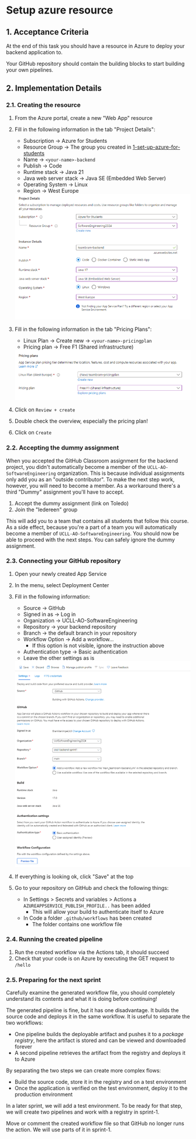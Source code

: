 # Setup azure resource

## 1. Acceptance Criteria

At the end of this task you should have a resource in Azure to deploy your backend application to.

Your GitHub repository should contain the building blocks to start building your own pipelines.

## 2. Implementation Details

### 2.1. Creating the resource

1. From the Azure portal, create a new "Web App" resource
1. Fill in the following information in the tab "Project Details":
    * Subscription -> Azure for Students
    * Resource Group -> The group you created in [1-set-up-azure-for-students](../../1-azure/1-set-up-azure-for-students.md)
    * Name -> `<your-name>-backend`
    * Publish -> Code
    * Runtime stack -> Java 21
    * Java web server stack -> Java SE (Embedded Web Server)
    * Operating System -> Linux
    * Region -> West Europe

    <a href="./images/2-1-Azure-Web-App-Project-Details.png">
        <img src="./images/2-1-Azure-Web-App-Project-Details.png">
    </a>

1. Fill in the following information in the tab "Pricing Plans":
    * Linux Plan -> Create new -> `<your-name>-pricingplan`
    * Pricing plan -> Free F1 (Shared infrastructure)

    <a href="./images/2-2-Azure-Web-App-Pricing-Details.png">
        <img src="./images/2-2-Azure-Web-App-Pricing-Details.png">
    </a>

1. Click on `Review + create`
1. Double check the overview, especially the pricing plan!
1. Click on `Create`

### 2.2. Accepting the dummy assignment

When you accepted the GitHub Classroom assignment for the backend project, you didn't automatically
become a member of the `UCLL-AO-SoftwareEngineering` organization. This is because individual assignments
only add you as an "outside contributor". To make the next step work, however, you will need to become
a member. As a workaround there's a third "Dummy" assignment you'll have to accept.

1. Accept the dummy assignment (link on Toledo)
1. Join the "Iedereen" group

This will add you to a team that contains all students that follow this course. As a side effect, because you're
a part of a team you will automatically become a member of `UCLL-AO-SoftwareEngineering`. You should now be
able to proceed with the next steps. You can safely ignore the dummy assignment.

### 2.3. Connecting your GitHub repository

1. Open your newly created App Service
1. In the menu, select Deployment Center
1. Fill in the following information:
    * Source -> GitHub
    * Signed in as -> Log in
    * Organization -> UCLL-AO-SoftwareEngineering
    * Repository -> your backend repository
    * Branch -> the default branch in your repository
    * Workflow Option -> Add a workflow...
      * If this option is not visible, ignore the instruction above
    * Authentication type -> Basic authentication
    * Leave the other settings as is
    
    <a href="./images/2-3-Azure-Web-App-Deployment-Center.png">
        <img src="./images/2-3-Azure-Web-App-Deployment-Center.png">
    </a>

1. If everything is looking ok, click "Save" at the top
1. Go to your repository on GitHub and check the following things:
    * In Settings > Secrets and variables > Actions a `AZUREAPPSERVICE_PUBLISH_PROFILE..` has been added
        * This will allow your build to authenticate itself to Azure
    * In Code a folder `.github/workflows` has been created
        * The folder contains one workflow file

### 2.4. Running the created pipeline

1. Run the created workflow via the Actions tab, it should succeed
1. Check that your code is on Azure by executing the GET request to `/hello`

### 2.5. Preparing for the next sprint

Carefully examine the generated workflow file, you should completely understand its contents and what it is doing before continuing!

The generated pipeline is fine, but it has one disadvantage. It builds the source code and deploys it in the same workflow. It is useful to separate the two workflows:

* One pipeline builds the deployable artifact and pushes it to a _package registry_, here the artifact is stored and can be viewed and downloaded forever
* A second pipeline retrieves the artifact from the registry and deploys it to Azure

By separating the two steps we can create more complex flows:

* Build the source code, store it in the registry and on a test environment
* Once the application is verified on the test environment, deploy it to the production environment

In a later sprint, we will add a test environment. To be ready for that step, we will create two pipelines and work with a registry in sprint-1.

Move or comment the created workflow file so that GitHub no longer runs the action. We will use parts of it in sprint-1.